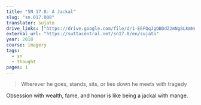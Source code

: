 ```yaml
---
title: "SN 17.8: A Jackal"
slug: "sn.017.008"
translator: sujato
drive_links: ["https://drive.google.com/file/d/1-EEFQqJgQBDdZ2mNg8LKmNnjKgYQuttB/view?usp=drivesdk"]
external_url: "https://suttacentral.net/sn17.8/en/sujato"
year: 2018
course: imagery
tags:
  - sn
  - thought
pages: 1
---
```


> Wherever he goes, stands, sits, or lies down he meets with tragedy 

Obsession with wealth, fame, and honor is like being a jackal with mange.
